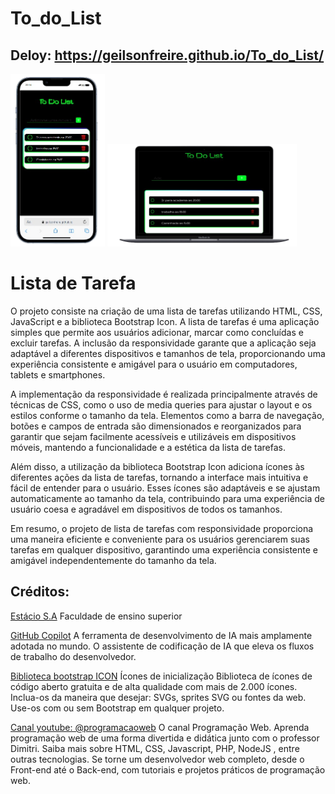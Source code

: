 # To_do_List  
## Deloy: https://geilsonfreire.github.io/To_do_List/


<div>
    <img src="assets/readme/celular.png" alt="Celular" width="30%" height="auto">
    <img src="assets/readme/notebook.png" alt="NoteBook" width="60%" height="auto"">
</div>

# Lista de Tarefa

O projeto consiste na criação de uma lista de tarefas utilizando HTML, CSS, JavaScript e a biblioteca Bootstrap Icon. A lista de tarefas é uma aplicação simples que permite aos usuários adicionar, marcar como concluídas e excluir tarefas. A inclusão da responsividade garante que a aplicação seja adaptável a diferentes dispositivos e tamanhos de tela, proporcionando uma experiência consistente e amigável para o usuário em computadores, tablets e smartphones.

A implementação da responsividade é realizada principalmente através de técnicas de CSS, como o uso de media queries para ajustar o layout e os estilos conforme o tamanho da tela. Elementos como a barra de navegação, botões e campos de entrada são dimensionados e reorganizados para garantir que sejam facilmente acessíveis e utilizáveis em dispositivos móveis, mantendo a funcionalidade e a estética da lista de tarefas.

Além disso, a utilização da biblioteca Bootstrap Icon adiciona ícones às diferentes ações da lista de tarefas, tornando a interface mais intuitiva e fácil de entender para o usuário. Esses ícones são adaptáveis e se ajustam automaticamente ao tamanho da tela, contribuindo para uma experiência de usuário coesa e agradável em dispositivos de todos os tamanhos.

Em resumo, o projeto de lista de tarefas com responsividade proporciona uma maneira eficiente e conveniente para os usuários gerenciarem suas tarefas em qualquer dispositivo, garantindo uma experiência consistente e amigável independentemente do tamanho da tela.


## Créditos:
<a href="https://estacio.br/">Estácio S.A</a> Faculdade de ensino superior


<a href="https://github.com/features/copilot">GitHub Copilot</a> A ferramenta de desenvolvimento de IA mais amplamente adotada no mundo. O assistente de codificação de IA que eleva os fluxos de trabalho do desenvolvedor.


<a href="https://icons.getbootstrap.com/">Biblioteca bootstrap ICON</a> Ícones de inicialização
Biblioteca de ícones de código aberto gratuita e de alta qualidade com mais de 2.000 ícones. Inclua-os da maneira que desejar: SVGs, sprites SVG ou fontes da web. Use-os com ou sem Bootstrap em qualquer projeto.


<a href="https://www.youtube.com/@programacaoweb">Canal youtube: @programacaoweb</a> O canal Programação Web. Aprenda programação web de uma forma divertida e didática junto com o professor Dimitri. Saiba mais sobre  HTML, CSS, Javascript, PHP, NodeJS , entre outras tecnologias. Se torne um desenvolvedor web completo,  desde o Front-end até o Back-end, com tutoriais e projetos práticos de programação web.  